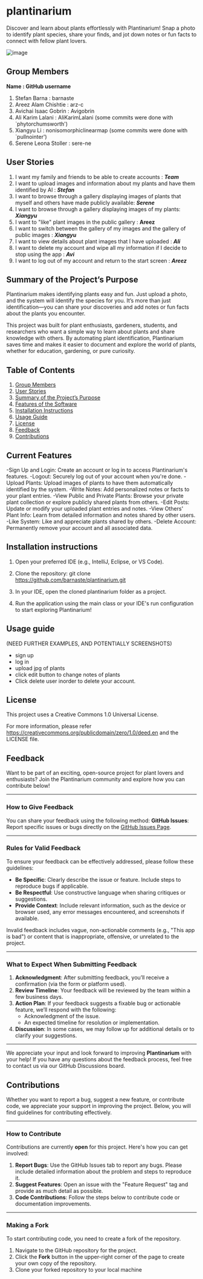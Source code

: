 # plantinarium

Discover and learn about plants effortlessly with Plantinarium! Snap a photo to identify plant species, share your finds, and jot down notes or fun facts to connect with fellow plant lovers.

![image](https://github.com/user-attachments/assets/4a11087d-6f0b-4353-be9b-1cd9c00cbd7a)

## Group Members

**Name : GitHub username**

1. Stefan Barna : barnaste
2. Areez Alam Chishtie : arz-c
3. Avichai Isaac Gobrin : Avigobrin
4. Ali Karim Lalani : AliKarimLalani (some commits were done with `phytorchumsworth')
5. Xiangyu Li : nonisomorphiclinearmap (some commits were done with `pullnointer')
6. Serene Leona Stoller : sere-ne

## User Stories

1. I want my family and friends to be able to create accounts : ***Team***
2. I want to upload images and information about my plants and have them identified by AI : ***Stefan***
3. I want to browse through a gallery displaying images of plants that myself and others have made publicly available: ***Serene***
4. I want to browse through a gallery displaying images of my plants: ***Xiangyu***
5. I want to "like" plant images in the public gallery : **Areez**
6. I want to switch between the gallery of my images and the gallery of public images : ***Xiangyu***
7. I want to view details about plant images that I have uploaded : ***Ali***
8. I want to delete my account and wipe all my information if I decide to stop using the app : ***Avi***
9. I want to log out of my account and return to the start screen : ***Areez***
 

## Summary of the Project’s Purpose

Plantinarium makes identifying plants easy and fun. Just upload a photo, and the system will identify the species for you. It’s more than just identification—you can share your discoveries and add notes or fun facts about the plants you encounter.

This project was built for plant enthusiasts, gardeners, students, and researchers who want a simple way to learn about plants and share knowledge with others. By automating plant identification, Plantinarium saves time and makes it easier to document and explore the world of plants, whether for education, gardening, or pure curiosity.


## Table of Contents

1. [Group Members](#group-members)
2. [User Stories](#user-stories)
3. [Summary of the Project’s Purpose](#summary-of-the-projects-purpose)
4. [Features of the Software](#features-of-the-software)
5. [Installation Instructions](#installation-instructions)
6. [Usage Guide](#usage-guide)
7. [License](#license)
8. [Feedback](#feedback)
9. [Contributions](#contributions)


## Current Features

-Sign Up and Login: Create an account or log in to access Plantinarium's features.
-Logout: Securely log out of your account when you're done.
-Upload Plants: Upload images of plants to have them automatically identified by the system.
-Write Notes: Add personalized notes or facts to your plant entries.
-View Public and Private Plants: Browse your private plant collection or explore publicly shared plants from others.
-Edit Posts: Update or modify your uploaded plant entries and notes.
-View Others' Plant Info: Learn from detailed information and notes shared by other users.
-Like System: Like and appreciate plants shared by others.
-Delete Account: Permanently remove your account and all associated data.


## Installation instructions

1. Open your preferred IDE (e.g., IntelliJ, Eclipse, or VS Code).

2. Clone the repository: git clone https://github.com/barnaste/plantinarium.git

3. In your IDE, open the cloned plantinarium folder as a project.

4. Run the application using the main class or your IDE's run configuration to start exploring Plantinarium!

## Usage guide 
(NEED FURTHER EXAMPLES, AND POTENTIALLY SCREENSHOTS)
- sign up
- log in
- upload jpg of plants
- click edit button to change notes of plants
- Click delete user inorder to delete your account.

## License 
This project uses a Creative Commons 1.0 Universal License.

For more information, please refer https://creativecommons.org/publicdomain/zero/1.0/deed.en and the LICENSE file.

## Feedback

Want to be part of an exciting, open-source project for plant lovers and enthusiasts? Join the Plantinarium community and explore how you can contribute below!

---

### How to Give Feedback
You can share your feedback using the following method:
**GitHub Issues**: Report specific issues or bugs directly on the [GitHub Issues Page](https://github.com/barnaste/plantinarium/issues).

---

### Rules for Valid Feedback
To ensure your feedback can be effectively addressed, please follow these guidelines:
- **Be Specific**: Clearly describe the issue or feature. Include steps to reproduce bugs if applicable.
- **Be Respectful**: Use constructive language when sharing critiques or suggestions.
- **Provide Context**: Include relevant information, such as the device or browser used, any error messages encountered, and screenshots if available.

Invalid feedback includes vague, non-actionable comments (e.g., "This app is bad") or content that is inappropriate, offensive, or unrelated to the project.

---

### What to Expect When Submitting Feedback
1. **Acknowledgment**: After submitting feedback, you’ll receive a confirmation (via the form or platform used).
2. **Review Timeline**: Your feedback will be reviewed by the team within a few business days.
3. **Action Plan**: If your feedback suggests a fixable bug or actionable feature, we’ll respond with the following:
    - Acknowledgment of the issue.
    - An expected timeline for resolution or implementation.
4. **Discussion**: In some cases, we may follow up for additional details or to clarify your suggestions.

---

We appreciate your input and look forward to improving **Plantinarium** with your help! If you have any questions about the feedback process, feel free to contact us via our GitHub Discussions board.
 

## Contributions
Whether you want to report a bug, suggest a new feature, or contribute code, we appreciate your support in improving the project. Below, you will find guidelines for contributing effectively.

---

### How to Contribute
Contributions are currently **open** for this project. Here's how you can get involved:
1. **Report Bugs**: Use the GitHub Issues tab to report any bugs. Please include detailed information about the problem and steps to reproduce it.
2. **Suggest Features**: Open an issue with the "Feature Request" tag and provide as much detail as possible.
3. **Code Contributions**: Follow the steps below to contribute code or documentation improvements.

---

### Making a Fork
To start contributing code, you need to create a fork of the repository.
1. Navigate to the GitHub repository for the project.
2. Click the **Fork** button in the upper-right corner of the page to create your own copy of the repository.
3. Clone your forked repository to your local machine
